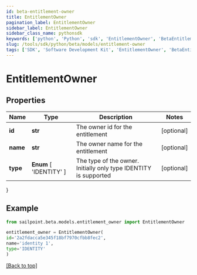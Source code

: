 ```yaml
---
id: beta-entitlement-owner
title: EntitlementOwner
pagination_label: EntitlementOwner
sidebar_label: EntitlementOwner
sidebar_class_name: pythonsdk
keywords: ['python', 'Python', 'sdk', 'EntitlementOwner', 'BetaEntitlementOwner'] 
slug: /tools/sdk/python/beta/models/entitlement-owner
tags: ['SDK', 'Software Development Kit', 'EntitlementOwner', 'BetaEntitlementOwner']
---
```


# EntitlementOwner


## Properties

Name | Type | Description | Notes
------------ | ------------- | ------------- | -------------
**id** | **str** | The owner id for the entitlement | [optional] 
**name** | **str** | The owner name for the entitlement | [optional] 
**type** |  **Enum** [  'IDENTITY' ] | The type of the owner. Initially only type IDENTITY is supported | [optional] 
}

## Example

```python
from sailpoint.beta.models.entitlement_owner import EntitlementOwner

entitlement_owner = EntitlementOwner(
id='2a2fdacca5e345f18bf7970cfbb8fec2',
name='identity 1',
type='IDENTITY'
)

```
[[Back to top]](#) 

